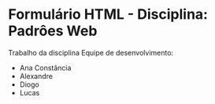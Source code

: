 # Formulário HTML - Disciplina: Padrôes Web
Trabalho da disciplina
Equipe de desenvolvimento:
- Ana Constância
- Alexandre
- Diogo
- Lucas
